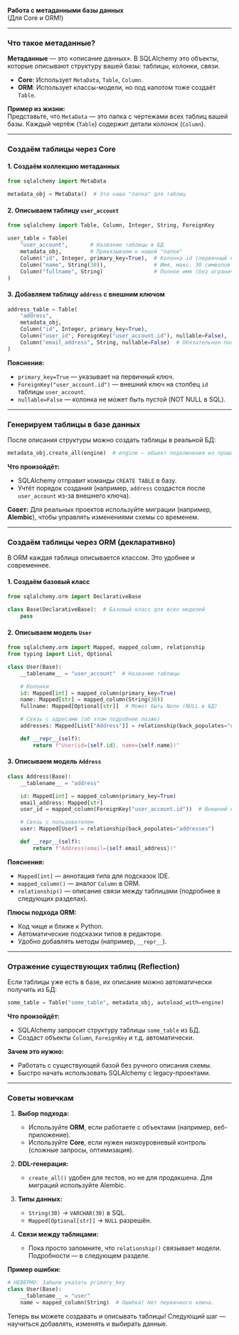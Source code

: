 
**Работа с метаданными базы данных**  
(Для Core и ORM!)

---

### **Что такое метаданные?**  
**Метаданные** — это «описание данных». В SQLAlchemy это объекты, которые описывают структуру вашей базы: таблицы, колонки, связи.  
- **Core**: Использует `MetaData`, `Table`, `Column`.  
- **ORM**: Использует классы-модели, но под капотом тоже создаёт `Table`.  

**Пример из жизни:**  
Представьте, что `MetaData` — это папка с чертежами всех таблиц вашей базы. Каждый чертёж (`Table`) содержит детали колонок (`Column`).

---

### **Создаём таблицы через Core**  
#### 1. Создаём коллекцию метаданных  
```python
from sqlalchemy import MetaData

metadata_obj = MetaData()  # Это наша "папка" для таблиц
```  

#### 2. Описываем таблицу `user_account`  
```python
from sqlalchemy import Table, Column, Integer, String, ForeignKey

user_table = Table(
    "user_account",       # Название таблицы в БД
    metadata_obj,         # Привязываем к нашей "папке"
    Column("id", Integer, primary_key=True),  # Колонка id (первичный ключ)
    Column("name", String(30)),               # Имя, макс. 30 символов
    Column("fullname", String)                # Полное имя (без ограничений)
)
```  

#### 3. Добавляем таблицу `address` с внешним ключом  
```python
address_table = Table(
    "address",
    metadata_obj,
    Column("id", Integer, primary_key=True),
    Column("user_id", ForeignKey("user_account.id"), nullable=False),  # Ссылка на user
    Column("email_address", String, nullable=False)  # Обязательное поле
)
```  

**Пояснения:**  
- `primary_key=True` — указывает на первичный ключ.  
- `ForeignKey("user_account.id")` — внешний ключ на столбец `id` таблицы `user_account`.  
- `nullable=False` — колонка не может быть пустой (NOT NULL в SQL).  

---

### **Генерируем таблицы в базе данных**  
После описания структуры можно создать таблицы в реальной БД:  
```python
metadata_obj.create_all(engine)  # engine — объект подключения из прошлых разделов
```  
**Что произойдёт:**  
- SQLAlchemy отправит команды `CREATE TABLE` в базу.  
- Учтёт порядок создания (например, `address` создастся после `user_account` из-за внешнего ключа).  

**Совет:** Для реальных проектов используйте миграции (например, **Alembic**), чтобы управлять изменениями схемы со временем.

---

### **Создаём таблицы через ORM (декларативно)**  
В ORM каждая таблица описывается классом. Это удобнее и современнее.  

#### 1. Создаём базовый класс  
```python
from sqlalchemy.orm import DeclarativeBase

class Base(DeclarativeBase):  # Базовый класс для всех моделей
    pass
```  

#### 2. Описываем модель `User`  
```python
from sqlalchemy.orm import Mapped, mapped_column, relationship
from typing import List, Optional

class User(Base):
    __tablename__ = "user_account"  # Название таблицы

    # Колонки
    id: Mapped[int] = mapped_column(primary_key=True)
    name: Mapped[str] = mapped_column(String(30))
    fullname: Mapped[Optional[str]]  # Может быть None (NULL в БД)

    # Связь с адресами (об этом подробнее позже)
    addresses: Mapped[List["Address"]] = relationship(back_populates="user")

    def __repr__(self):
        return f"User(id={self.id}, name={self.name})"
```  

#### 3. Описываем модель `Address`  
```python
class Address(Base):
    __tablename__ = "address"

    id: Mapped[int] = mapped_column(primary_key=True)
    email_address: Mapped[str]
    user_id = mapped_column(ForeignKey("user_account.id"))  # Внешний ключ

    # Связь с пользователем
    user: Mapped[User] = relationship(back_populates="addresses")

    def __repr__(self):
        return f"Address(email={self.email_address})"
```  

**Пояснения:**  
- `Mapped[int]` — аннотация типа для подсказок IDE.  
- `mapped_column()` — аналог `Column` в ORM.  
- `relationship()` — описание связи между таблицами (подробнее в следующих разделах).  

**Плюсы подхода ORM:**  
- Код чище и ближе к Python.  
- Автоматические подсказки типов в редакторе.  
- Удобно добавлять методы (например, `__repr__`).  

---

### **Отражение существующих таблиц (Reflection)**  
Если таблицы уже есть в базе, их описание можно автоматически получить из БД:  
```python
some_table = Table("some_table", metadata_obj, autoload_with=engine)
```  
**Что произойдёт:**  
- SQLAlchemy запросит структуру таблицы `some_table` из БД.  
- Создаст объекты `Column`, `ForeignKey` и т.д. автоматически.  

**Зачем это нужно:**  
- Работать с существующей базой без ручного описания схемы.  
- Быстро начать использовать SQLAlchemy с legacy-проектами.  

---

### **Советы новичкам**  
1. **Выбор подхода:**  
   - Используйте **ORM**, если работаете с объектами (например, веб-приложение).  
   - Используйте **Core**, если нужен низкоуровневый контроль (сложные запросы, оптимизация).  

2. **DDL-генерация:**  
   - `create_all()` удобен для тестов, но не для продакшена. Для миграций используйте Alembic.  

3. **Типы данных:**  
   - `String(30)` → `VARCHAR(30)` в SQL.  
   - `Mapped[Optional[str]]` → `NULL` разрешён.  

4. **Связи между таблицами:**  
   - Пока просто запомните, что `relationship()` связывает модели. Подробности — в следующем разделе.  

**Пример ошибки:**  
```python
# НЕВЕРНО: Забыли указать primary_key
class User(Base):
    __tablename__ = "user"
    name = mapped_column(String)  # Ошибка! Нет первичного ключа.
```  

Теперь вы можете создавать и описывать таблицы! Следующий шаг — научиться добавлять, изменять и выбирать данные.
